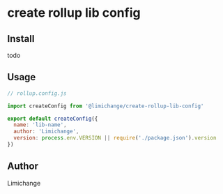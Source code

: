 # create rollup lib config

## Install

todo

## Usage

```js
// rollup.config.js

import createConfig from '@limichange/create-rollup-lib-config'

export default createConfig({
  name: 'lib-name',
  author: 'Limichange',
  version: process.env.VERSION || require('./package.json').version
})
```

## Author

Limichange
